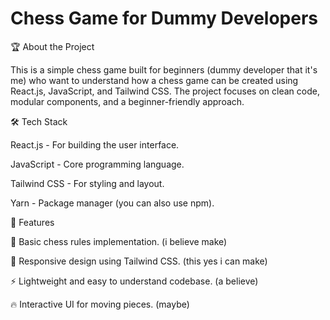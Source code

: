 # Chess Game for Dummy Developers

🏆 About the Project

This is a simple chess game built for beginners (dummy developer that it's me) who want to understand how a chess game can be created using React.js, JavaScript, and Tailwind CSS. The project focuses on clean code, modular components, and a beginner-friendly approach.

🛠️ Tech Stack

React.js - For building the user interface.

JavaScript - Core programming language.

Tailwind CSS - For styling and layout.

Yarn - Package manager (you can also use npm).

🚀 Features

🏁 Basic chess rules implementation. (i believe make)

🎨 Responsive design using Tailwind CSS. (this yes i can make)

⚡ Lightweight and easy to understand codebase. (a believe)

🔥 Interactive UI for moving pieces. (maybe)
